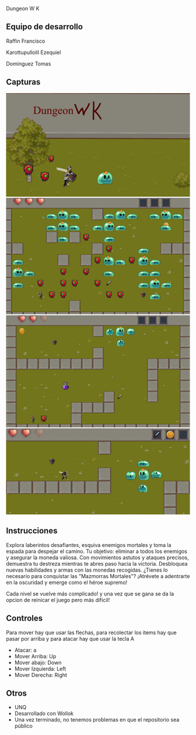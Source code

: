 Dungeon W K

## Equipo de desarrollo
Raffin Francisco 
   
Karottupullolil  Ezequiel  

Dominguez Tomas 

## Capturas
![Descripción](https://github.com/obj1unq/2023s2-tp-game-grupo-4-1/blob/master/assets/Dungeon_wk.png)
![Descripción](https://github.com/obj1unq/2023s2-tp-game-grupo-4-1/blob/master/assets/imagen_1.png)
![Descripción](https://github.com/obj1unq/2023s2-tp-game-grupo-4-1/blob/master/assets/imagen_2.png)
![Descripción](https://github.com/obj1unq/2023s2-tp-game-grupo-4-1/blob/master/assets/imagen_3.png)

##  Instrucciones
Explora laberintos desafiantes, esquiva enemigos mortales y toma la espada para despejar el camino. Tu objetivo: eliminar a todos los enemigos y asegurar la moneda valiosa. Con movimientos astutos y ataques precisos, demuestra tu destreza mientras te abres paso hacia la victoria. Desbloquea nuevas habilidades y armas con las monedas recogidas. ¿Tienes lo necesario para conquistar las "Mazmorras Mortales"? ¡Atrévete a adentrarte en la oscuridad y emerge como el héroe supremo! 

Cada nivel se vuelve más complicado! y una vez que se gana se da la opcion de reinicar el juego pero más dificil!

## Controles 
Para mover hay que usar las flechas, para recolectar los items hay que pasar por arriba y para atacar hay que usar la tecla A
- Atacar: a
- Mover Arriba: Up
- Mover abajo: Down
- Mover Izquierda: Left
- Mover Derecha: Right
## Otros

- UNQ
- Desarrollado con Wollok
- Una vez terminado, no tenemos problemas en que el repositorio sea público 
